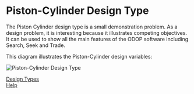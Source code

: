 # Piston-Cylinder Design Type

The Piston Cylinder design type is a small demonstration problem.
As a design problem, it is interesting because it illustrates competing objectives.
It can be used to show all the main features of the ODOP software including Search, Seek and Trade.  

This diagram illustrates the Piston-Cylinder design variables:

![Piston-Cylinder Design Type](/docs/Help/DesignTypes/Piston-Cylinder/img/PCylDiagram.png "Piston-Cylinder Design Type")


[Design Types](/docs/Help/DesignTypes/index.html)   
[Help](/docs/Help/index.html)   

